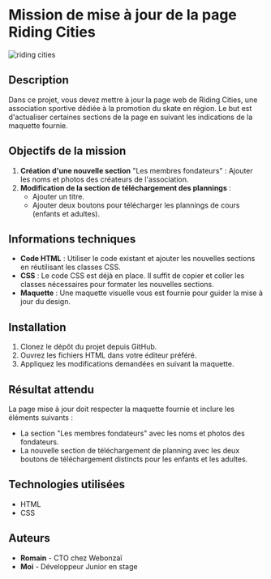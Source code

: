 # Mission de mise à jour de la page Riding Cities

![riding cities](https://github.com/user-attachments/assets/b730049a-20c3-4aca-aeb6-1a190f55a5a9)

## Description
Dans ce projet, vous devez mettre à jour la page web de Riding Cities, une association sportive dédiée à la promotion du skate en région. Le but est d'actualiser certaines sections de la page en suivant les indications de la maquette fournie.

## Objectifs de la mission
1. **Création d'une nouvelle section** "Les membres fondateurs" : Ajouter les noms et photos des créateurs de l'association.
2. **Modification de la section de téléchargement des plannings** :
    - Ajouter un titre.
    - Ajouter deux boutons pour télécharger les plannings de cours (enfants et adultes).

## Informations techniques
- **Code HTML** : Utiliser le code existant et ajouter les nouvelles sections en réutilisant les classes CSS.
- **CSS** : Le code CSS est déjà en place. Il suffit de copier et coller les classes nécessaires pour formater les nouvelles sections.
- **Maquette** : Une maquette visuelle vous est fournie pour guider la mise à jour du design.

## Installation
1. Clonez le dépôt du projet depuis GitHub.
2. Ouvrez les fichiers HTML dans votre éditeur préféré.
3. Appliquez les modifications demandées en suivant la maquette.

## Résultat attendu
La page mise à jour doit respecter la maquette fournie et inclure les éléments suivants :
- La section "Les membres fondateurs" avec les noms et photos des fondateurs.
- La nouvelle section de téléchargement de planning avec les deux boutons de téléchargement distincts pour les enfants et les adultes.

## Technologies utilisées
- HTML
- CSS

## Auteurs
- **Romain** - CTO chez Webonzaï
- **Moi** - Développeur Junior en stage
